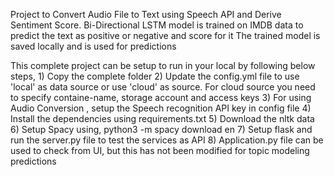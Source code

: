 Project to Convert Audio File to Text using Speech API and Derive Sentiment Score.
Bi-Directional LSTM model is trained on IMDB data to predict the text as positive or negative and score for it
The trained model is saved locally and is used for predictions 

This complete project can be setup to run in your local by following below steps,
    1) Copy the complete folder
    2) Update the config.yml file to use 'local' as data source or use 'cloud' as source. For cloud source you need to specify containe-name, storage account and access keys
    3) For using Audio Conversion , setup the Speech recognition API key in config file
    4) Install the dependencies using requirements.txt
    5) Download the nltk data
    6) Setup Spacy using, python3 -m spacy download en
    7) Setup flask and run the server.py file to test the services as API
    8) Application.py file can be used to check from UI, but this has not been modified for topic modeling predictions
    
  
